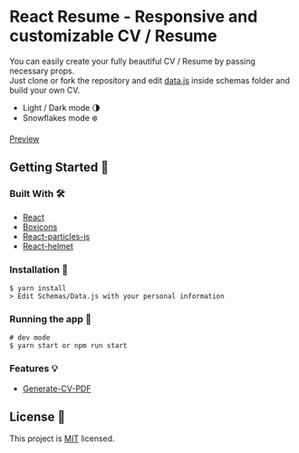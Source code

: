 # React Resume - Responsive and customizable CV / Resume

You can easily create your fully beautiful CV / Resume by passing necessary props. <br/>
Just clone or fork the repository and edit [data.js](https://github.com/Maaato/react-resume/blob/master/src/Schemas/Data.js) inside schemas folder and build your own CV.

- Light / Dark mode 🌗
- Snowflakes mode ❄️

[Preview](https://)

## Getting Started 👋
### Built With 🛠️

- [React](https://es.reactjs.org)
- [Boxicons](https://boxicons.com)
- [React-particles-js](https://www.npmjs.com/package/react-particles-js)
- [React-helmet](https://github.com/nfl/react-helmet)

### Installation 🔧
```
$ yarn install
> Edit Schemas/Data.js with your personal information
```
### Running the app 🏃
```
# dev mode
$ yarn start or npm run start
```

### Features 💡
- [Generate-CV-PDF](https://github.com/Maaato/react-resume/tree/feature/cv-pdf-generator)

## License :memo:

This project is [MIT](LICENCE) licensed.
